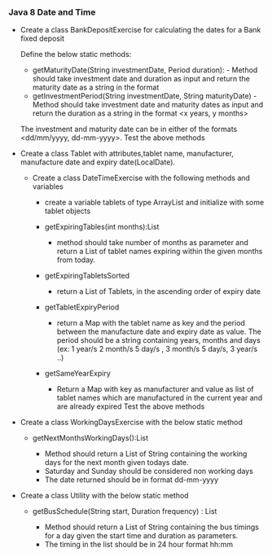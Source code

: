 ### Java 8 Date and Time

- Create a class BankDepositExercise for calculating the dates for a  Bank fixed deposit

	Define the below static methods:
 
  - getMaturityDate(String investmentDate, Period duration): 
  		- Method should take investment date and duration as input and return the maturity date as a string in the format <dd-mmm-yyyy>
  - getInvestmentPeriod(String investmentDate, String maturityDate)
  		- Method should take investment date and maturity dates as input and return the duration as a string in the format <x years, y months>
 
   The investment and maturity date can be in either of the formats <dd/mm/yyyy, dd-mm-yyyy>. Test the above methods
 
 
- Create a class Tablet with attributes,tablet name, manufacturer, manufacture date and expiry date(LocalDate). 
	- Create a class DateTimeExercise with the following methods and variables
	  - create a variable tablets of type ArrayList<Tablet> and initialize with some tablet objects 
	
	  - getExpiringTables(int months):List<String>
	    - method should take number of months as parameter and return a List of tablet names expiring within the given months from today.
	
	  -	getExpiringTabletsSorted
	  	- return a  List of Tablets, in the ascending order of expiry date
	  	
	  - getTabletExpiryPeriod
	  	- return a Map with the tablet name as key and the period between the manufacture date and expiry date as value. 
	  	  The period should be a string containing years, months and days (ex: 1 year/s 2 month/s 5 day/s , 3 month/s 5 day/s, 3 year/s ..)
	  - getSameYearExpiry
	  	- Return a Map with key as manufacturer and value as list of tablet names which are manufactured in the current year and are already expired
    Test the above methods
	 
- Create a class WorkingDaysExercise with the below static method
	
	- getNextMonthsWorkingDays():List<String>
		- Method should return a List of String containing the working days for the next month given todays date.
		- Saturday and Sunday should be considered non working days
		- The date returned should be in format dd-mm-yyyy

- Create a class Utility with the below static method
	- getBusSchedule(String start, Duration frequency) : List<String>
		- Method should return a List of String containing the bus timings for a day given the start time and duration as parameters.
		- The timing in the list should be in 24 hour format hh:mm
